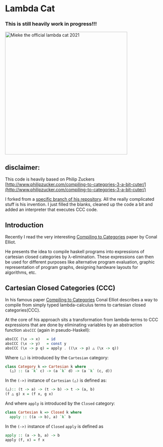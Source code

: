 # Lambda Cat

### This is still heavily work in progress!!!

<img src="./lambda-cat-logo.png" width="400" height="400" alt="Mieke the official lambda cat 2021"/>



## disclaimer: 

This code is heavily based on Philip Zuckers 
[http://www.philipzucker.com/compiling-to-categories-3-a-bit-cuter/](http://www.philipzucker.com/compiling-to-categories-3-a-bit-cuter/)

I forked from a [specific branch of his repository](https://github.com/philzook58/not-bad-ccc/tree/fan2).
All the really complicated stuff is his invention. I just filled the blanks, cleaned up the code a bit and added an interpreter that executes CCC code.


## Introduction

Recently I read the very interesting [Compiling to Categories](http://conal.net/papers/compiling-to-categories/compiling-to-categories.pdf) paper by Conal Elliot.

He presents the idea to compile haskell programs into expressions of cartesian closed categories by λ-elimination.
These expressions can then be used for different purposes like alternative program evaluation, graphic representation
of program graphs, designing hardware layouts for algorithms, etc.


## Cartesian Closed Categories (CCC)

In his famous paper [Compiling to Categories](http://conal.net/papers/compiling-to-categories/compiling-to-categories.pdf) Conal Elliot describes a way to compile from simply typed lambda-calculus terms to cartesian closed categories(CCC).

At the core of his approach sits a transformation from lambda-terms to CCC expressions that are done by eliminating variables by an abstraction function `absCCC` (again in pseudo-Haskell):

```haskell
absCCC (\x -> x)   = id
absCCC (\x -> y)   = const y
absCCC (\x -> p q) = apply . ((\x -> p) △ (\x -> q))
```

Where `(△)` is introduced by the `Cartesian` category:

```haskell
class Category k => Cartesian k where
  (△) :: (a `k` c) -> (a `k` d) -> (a `k` (c, d))
```

In the `(->)` instance of `Cartesian` `(△)` is defined as: 

```haskell
(△):: (t -> a) -> (t -> b) -> t -> (a, b)
(f △ g) x = (f x, g x)
```

And where `apply` is introduced by the `Closed` category:

```haskell
class Cartesian k => Closed k where
  apply :: ((a -> b), a) `k` b
```

In the `(->)` instance of `Closed` `apply` is defined as 

```haskell
apply :: (a -> b, a) -> b
apply (f, x) = f x
```
